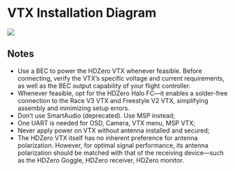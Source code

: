 # VTX Installation Diagram

<img src="/media/image7.png" id="image5">

## Notes

- Use a BEC to power the HDZero VTX whenever feasible. Before connecting, verify the VTX’s specific voltage and current requirements, as well as the BEC output capability of your flight controller.
- Whenever feasible, opt for the HDZero Halo FC—it enables a solder-free connection to the Race V3 VTX and Freestyle V2 VTX, simplifying assembly and minimizing setup errors.
- Don’t use SmartAudio (deprecated). Use MSP instead;
- One UART is needed for OSD, Camera, VTX menu, MSP VTX;
- Never apply power on VTX without antenna installed and secured;
- The HDZero VTX itself has no inherent preference for antenna polarization. However, for optimal signal performance, its antenna polarization should be matched with that of the receiving device—such as the HDZero Goggle, HDZero receiver, HDZero monitor.
